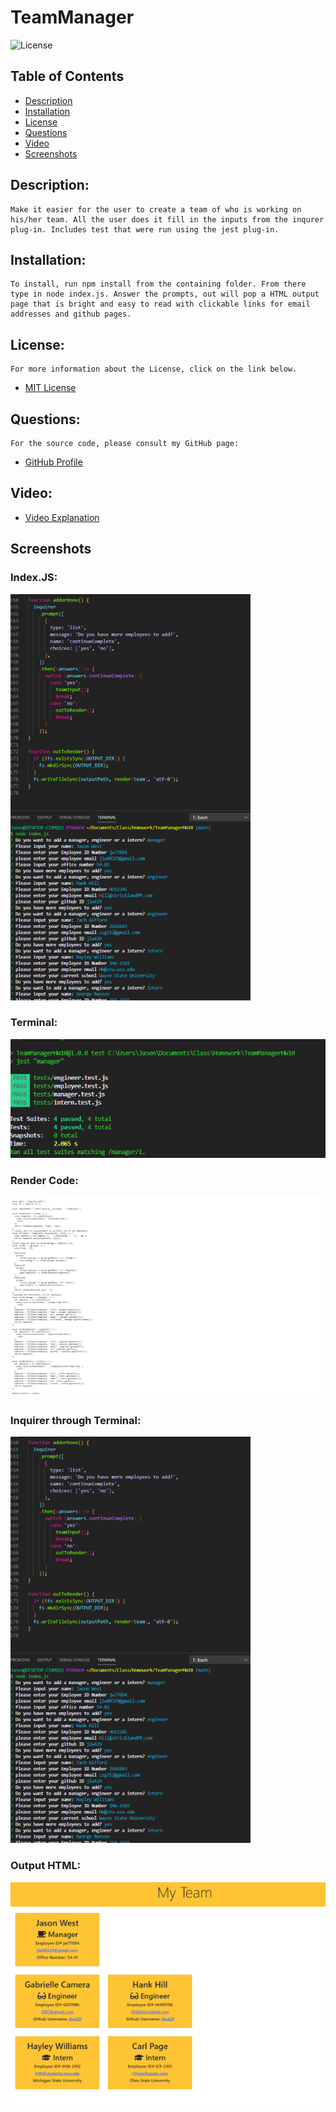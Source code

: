 # TeamManager

![License](https://img.shields.io/badge/License-MIT-blue.svg 'License Badge')

## Table of Contents

- [Description](#description)
- [Installation](#installation)
- [License](#license)
- [Questions](#questions)
- [Video](#video)
- [Screenshots](#screenshots)

## Description:

    Make it easier for the user to create a team of who is working on his/her team. All the user does it fill in the inputs from the inqurer plug-in. Includes test that were run using the jest plug-in.

## Installation:

    To install, run npm install from the containing folder. From there type in node index.js. Answer the prompts, out will pop a HTML output page that is bright and easy to read with clickable links for email addresses and github pages.

## License:

    For more information about the License, click on the link below.

- [MIT License](https://opensource.org/licenses/MIT)

## Questions:

    For the source code, please consult my GitHub page:

- [GitHub Profile](https://github.com/jlw429)

## Video:

- [Video Explanation](https://drive.google.com/file/d/1N1HqknGRHv-lTIvK1UmEcHElXqEFZ9HE/view?usp=sharing)

## Screenshots

### Index.JS:

![index.js](assets/inquirer.png 'Index.js source code')

### Terminal:

![Jest](assets/jest.png 'Terminal and index.js')

### Render Code:

![Render Code](assets/rendercode.png 'Package.JSON')

### Inquirer through Terminal:

![Inquirer](assets/inquirer.png 'gitignore')

### Output HTML:

![HTML Output](assets/output.png 'output HTML')
